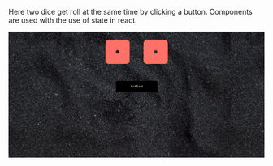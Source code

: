 Here two dice get roll at the same time by clicking a button.
Components are used with the use of state in react. 

![](dice1.png)
